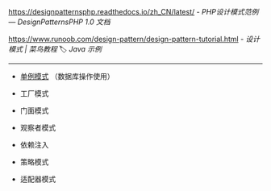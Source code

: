 https://designpatternsphp.readthedocs.io/zh_CN/latest/ - *PHP设计模式范例 — DesignPatternsPHP 1.0 文档*

https://www.runoob.com/design-pattern/design-pattern-tutorial.html - *设计模式 | 菜鸟教程* 🏷️ _Java 示例_

---

- [单例模式](essential/design-pattern/单例模式.md) （数据库操作使用）

- 工厂模式

- 门面模式

- 观察者模式

- 依赖注入

- 策略模式

- 适配器模式

